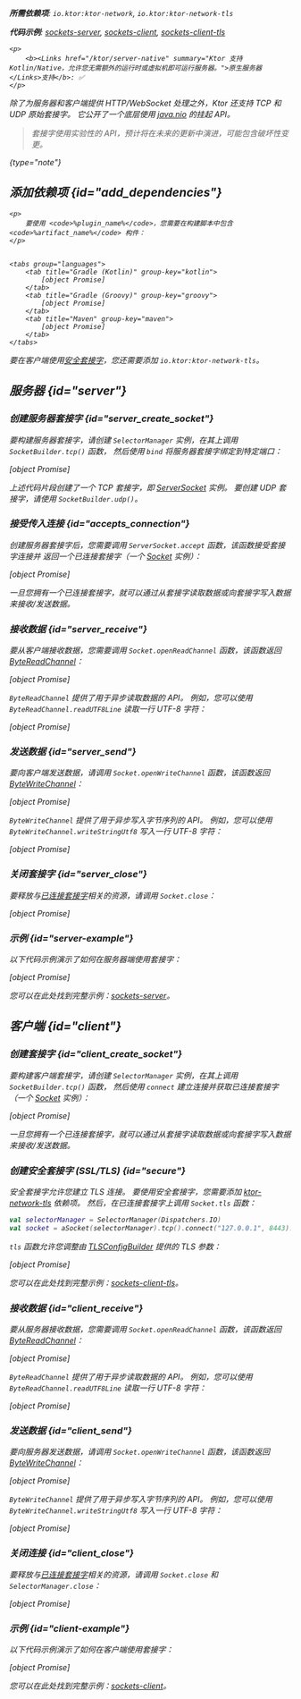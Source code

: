 [//]: # (title: 套接字)

<show-structure for="chapter" depth="2"/>
<primary-label ref="server-plugin"/>

<var name="plugin_name" value="Sockets"/>

<tldr>
<p>
<b>所需依赖项</b>: <code>io.ktor:ktor-network</code>, <code>io.ktor:ktor-network-tls</code>
</p>
<p><b>代码示例</b>:
<a href="https://github.com/ktorio/ktor-documentation/tree/%ktor_version%/codeSnippets/snippets/sockets-server">sockets-server</a>,
<a href="https://github.com/ktorio/ktor-documentation/tree/%ktor_version%/codeSnippets/snippets/sockets-client">sockets-client</a>,
<a href="https://github.com/ktorio/ktor-documentation/tree/%ktor_version%/codeSnippets/snippets/sockets-client-tls">sockets-client-tls</a>
</p>

    <p>
        <b><Links href="/ktor/server-native" summary="Ktor 支持 Kotlin/Native，允许您无需额外的运行时或虚拟机即可运行服务器。">原生服务器</Links>支持</b>: ✅
    </p>
    
</tldr>

除了为服务器和客户端提供 HTTP/WebSocket 处理之外，Ktor 还支持 TCP 和 UDP 原始套接字。
它公开了一个底层使用 [java.nio](https://docs.oracle.com/javase/8/docs/api/java/nio/package-summary.html) 的挂起 API。

> 套接字使用实验性的 API，预计将在未来的更新中演进，可能包含破坏性变更。
>
{type="note"}

## 添加依赖项 {id="add_dependencies"}

<var name="artifact_name" value="ktor-network"/>

    <p>
        要使用 <code>%plugin_name%</code>，您需要在构建脚本中包含 <code>%artifact_name%</code> 构件：
    </p>
    

    <tabs group="languages">
        <tab title="Gradle (Kotlin)" group-key="kotlin">
            [object Promise]
        </tab>
        <tab title="Gradle (Groovy)" group-key="groovy">
            [object Promise]
        </tab>
        <tab title="Maven" group-key="maven">
            [object Promise]
        </tab>
    </tabs>
    

要在客户端使用[安全套接字](#secure)，您还需要添加 `io.ktor:ktor-network-tls`。

## 服务器 {id="server"}

### 创建服务器套接字 {id="server_create_socket"}

要构建服务器套接字，请创建 `SelectorManager` 实例，在其上调用 `SocketBuilder.tcp()` 函数，
然后使用 `bind` 将服务器套接字绑定到特定端口：

[object Promise]

上述代码片段创建了一个 TCP 套接字，即 [ServerSocket](https://api.ktor.io/ktor-network/io.ktor.network.sockets/-server-socket/index.html) 实例。
要创建 UDP 套接字，请使用 `SocketBuilder.udp()`。

### 接受传入连接 {id="accepts_connection"}

创建服务器套接字后，您需要调用 `ServerSocket.accept` 函数，该函数接受套接字连接并
返回一个已连接套接字（一个 [Socket](https://api.ktor.io/ktor-network/io.ktor.network.sockets/-socket/index.html) 实例）：

[object Promise]

一旦您拥有一个已连接套接字，就可以通过从套接字读取数据或向套接字写入数据来接收/发送数据。

### 接收数据 {id="server_receive"}

要从客户端接收数据，您需要调用 `Socket.openReadChannel` 函数，该函数返回 [ByteReadChannel](https://api.ktor.io/ktor-io/io.ktor.utils.io/-byte-read-channel/index.html)：

[object Promise]

`ByteReadChannel` 提供了用于异步读取数据的 API。
例如，您可以使用 `ByteReadChannel.readUTF8Line` 读取一行 UTF-8 字符：

[object Promise]

### 发送数据 {id="server_send"}

要向客户端发送数据，请调用 `Socket.openWriteChannel` 函数，该函数返回 [ByteWriteChannel](https://api.ktor.io/ktor-io/io.ktor.utils.io/-byte-write-channel/index.html)：

[object Promise]

`ByteWriteChannel` 提供了用于异步写入字节序列的 API。
例如，您可以使用 `ByteWriteChannel.writeStringUtf8` 写入一行 UTF-8 字符：

[object Promise]

### 关闭套接字 {id="server_close"}

要释放与[已连接套接字](#accepts_connection)相关的资源，请调用 `Socket.close`：

[object Promise]

### 示例 {id="server-example"}

以下代码示例演示了如何在服务器端使用套接字：

[object Promise]

您可以在此处找到完整示例：[sockets-server](https://github.com/ktorio/ktor-documentation/tree/%ktor_version%/codeSnippets/snippets/sockets-server)。

## 客户端 {id="client"}

### 创建套接字 {id="client_create_socket"}

要构建客户端套接字，请创建 `SelectorManager` 实例，在其上调用 `SocketBuilder.tcp()` 函数，
然后使用 `connect` 建立连接并获取已连接套接字（一个 [Socket](https://api.ktor.io/ktor-network/io.ktor.network.sockets/-socket/index.html) 实例）：

[object Promise]

一旦您拥有一个已连接套接字，就可以通过从套接字读取数据或向套接字写入数据来接收/发送数据。

### 创建安全套接字 (SSL/TLS) {id="secure"}

安全套接字允许您建立 TLS 连接。
要使用安全套接字，您需要添加 [ktor-network-tls](#add_dependencies) 依赖项。
然后，在已连接套接字上调用 `Socket.tls` 函数：

```kotlin
val selectorManager = SelectorManager(Dispatchers.IO)
val socket = aSocket(selectorManager).tcp().connect("127.0.0.1", 8443).tls()
```

`tls` 函数允许您调整由 [TLSConfigBuilder](https://api.ktor.io/ktor-network/ktor-network-tls/io.ktor.network.tls/-t-l-s-config-builder/index.html) 提供的 TLS 参数：

[object Promise]

您可以在此处找到完整示例：[sockets-client-tls](https://github.com/ktorio/ktor-documentation/tree/%ktor_version%/codeSnippets/snippets/sockets-client-tls)。

### 接收数据 {id="client_receive"}

要从服务器接收数据，您需要调用 `Socket.openReadChannel` 函数，该函数返回 [ByteReadChannel](https://api.ktor.io/ktor-io/io.ktor.utils.io/-byte-read-channel/index.html)：

[object Promise]

`ByteReadChannel` 提供了用于异步读取数据的 API。
例如，您可以使用 `ByteReadChannel.readUTF8Line` 读取一行 UTF-8 字符：

[object Promise]

### 发送数据 {id="client_send"}

要向服务器发送数据，请调用 `Socket.openWriteChannel` 函数，该函数返回 [ByteWriteChannel](https://api.ktor.io/ktor-io/io.ktor.utils.io/-byte-write-channel/index.html)：

[object Promise]

`ByteWriteChannel` 提供了用于异步写入字节序列的 API。
例如，您可以使用 `ByteWriteChannel.writeStringUtf8` 写入一行 UTF-8 字符：

[object Promise]

### 关闭连接 {id="client_close"}

要释放与[已连接套接字](#client_create_socket)相关的资源，请调用 `Socket.close` 和 `SelectorManager.close`：

[object Promise]

### 示例 {id="client-example"}

以下代码示例演示了如何在客户端使用套接字：

[object Promise]

您可以在此处找到完整示例：[sockets-client](https://github.com/ktorio/ktor-documentation/tree/%ktor_version%/codeSnippets/snippets/sockets-client)。